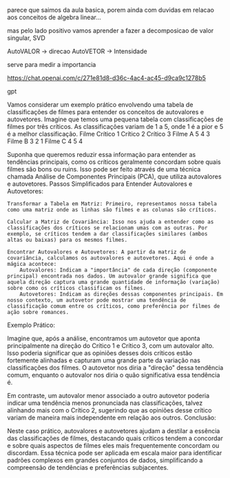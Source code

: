 parece que saimos da aula basica, porem ainda com duvidas em relacao aos conceitos de algebra linear...

mas pelo lado positivo vamos aprender a fazer a decomposicao de valor singular, SVD

AutoVALOR -> direcao
AutoVETOR -> Intensidade

serve para medir a importancia

https://chat.openai.com/c/271e81d8-d36c-4ac4-ac45-d9ca9c1278b5

gpt

Vamos considerar um exemplo prático envolvendo uma tabela de classificações de filmes para entender os conceitos de autovalores e autovetores. Imagine que temos uma pequena tabela com classificações de filmes por três críticos. As classificações variam de 1 a 5, onde 1 é a pior e 5 é a melhor classificação.
Filme	Crítico 1	Crítico 2	Crítico 3
Filme A	5	4	3
Filme B	3	2	1
Filme C	4	5	4

Suponha que queremos reduzir essa informação para entender as tendências principais, como os críticos geralmente concordam sobre quais filmes são bons ou ruins. Isso pode ser feito através de uma técnica chamada Análise de Componentes Principais (PCA), que utiliza autovalores e autovetores.
Passos Simplificados para Entender Autovalores e Autovetores:

    Transformar a Tabela em Matriz: Primeiro, representamos nossa tabela como uma matriz onde as linhas são filmes e as colunas são críticos.

    Calcular a Matriz de Covariância: Isso nos ajuda a entender como as classificações dos críticos se relacionam umas com as outras. Por exemplo, se críticos tendem a dar classificações similares (ambos altas ou baixas) para os mesmos filmes.

    Encontrar Autovalores e Autovetores: A partir da matriz de covariância, calculamos os autovalores e autovetores. Aqui é onde a mágica acontece:
        Autovalores: Indicam a "importância" de cada direção (componente principal) encontrada nos dados. Um autovalor grande significa que aquela direção captura uma grande quantidade de informação (variação) sobre como os críticos classificam os filmes.
        Autovetores: Indicam as direções dessas componentes principais. Em nosso contexto, um autovetor pode mostrar uma tendência de classificação comum entre os críticos, como preferência por filmes de ação sobre romances.

Exemplo Prático:

Imagine que, após a análise, encontramos um autovetor que aponta principalmente na direção do Crítico 1 e Crítico 3, com um autovalor alto. Isso poderia significar que as opiniões desses dois críticos estão fortemente alinhadas e capturam uma grande parte da variação nas classificações dos filmes. O autovetor nos diria a "direção" dessa tendência comum, enquanto o autovalor nos diria o quão significativa essa tendência é.

Em contraste, um autovalor menor associado a outro autovetor poderia indicar uma tendência menos pronunciada nas classificações, talvez alinhando mais com o Crítico 2, sugerindo que as opiniões desse crítico variam de maneira mais independente em relação aos outros.
Conclusão:

Neste caso prático, autovalores e autovetores ajudam a destilar a essência das classificações de filmes, destacando quais críticos tendem a concordar e sobre quais aspectos de filmes eles mais frequentemente concordam ou discordam. Essa técnica pode ser aplicada em escala maior para identificar padrões complexos em grandes conjuntos de dados, simplificando a compreensão de tendências e preferências subjacentes.